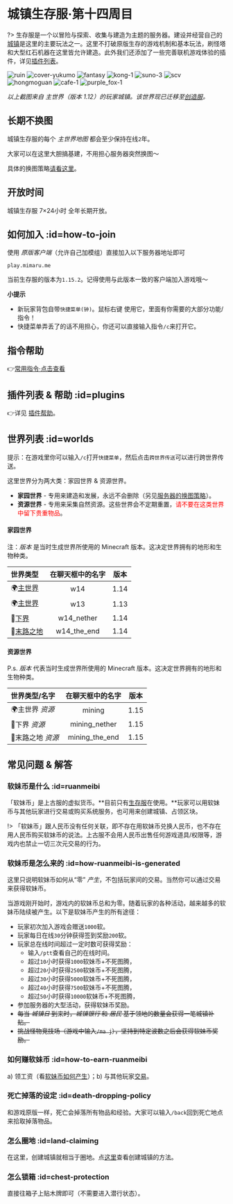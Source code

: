 # 城镇生存服·第十四周目

?> 生存服是一个以冒险与探索、收集与建造为主题的服务器。建设并经营自己的[城镇](/plugins/towny.md)是这里的主要玩法之一。这里不打破原版生存的游戏机制和基本玩法，刷怪塔和大型红石机器在这里皆允许建造。此外我们还添加了一些完善联机游戏体验的插件，详见[插件列表](/welcome/plugins.md)。

![ruin](../assets/images/townsgallery/ruin.jpg ':size=250')
![cover-yukumo](../assets/images/cover-yukumo-fixed.jpg ':size=250')
![fantasy](../assets/images/townsgallery/fantasy.jpg ':size=250')
![kong-1](../assets/images/townsgallery/kong-1.jpg ':size=250')
![suno-3](../assets/images/townsgallery/suno-3.jpg ':size=250')
![scv](../assets/images/townsgallery/scv.jpg ':size=250')
![hongmoguan](../assets/images/townsgallery/hongmoguan.jpg ':size=250')
![cafe-1](../assets/images/townsgallery/cafe-1.jpg ':size=250')
![purple_fox-1](../assets/images/townsgallery/purple-fox-1.jpg ':size=250')

*以上截图来自 主世界（版本 1.12）的玩家城镇。该世界现已迁移至[创造服](/mc-servers/creative.md)。*

## 长期不换图

城镇生存服的每个 *主世界地图* 都会至少保持在线`2`年。

大家可以在这里大胆搞基建，不用担心服务器突然换图～

具体的换图策略[请看这里](/welcome/faq.md#save-policy)。

## 开放时间

城镇生存服 7×24小时 全年长期开放。

## 如何加入 :id=how-to-join

使用 *原版客户端*（允许自己加模组）直接加入以下服务器地址即可

    play.mimaru.me

当前生存服的版本为`1.15.2`。记得使用与此版本一致的客户端加入游戏哦～

**小提示**

- 新玩家背包自带`快捷菜单(钟)`。<kbd>鼠标右键</kbd> 使用它，里面有你需要的大部分功能/指令！
- 快捷菜单弄丢了的话不用担心，你还可以直接输入指令`/c`来打开它。

## 指令帮助

👉[常用指令·点击查看](/welcome/commands.md)

## 插件列表 & 帮助 :id=plugins

👉详见 [插件帮助](/welcome/plugins.md)。

## 世界列表 :id=worlds

提示：在游戏里你可以输入`/c`打开`快捷菜单`，然后点击`跨世界传送`可以进行跨世界传送。

这里世界分为两大类：家园世界 & 资源世界。

- **家园世界** - 专用来建造和发展，永远不会删除（另见[服务器的换图策略](/welcome/faq.md#save-policy)）。  
- **资源世界** - 专用来采集自然资源。这些世界会不定期重置，<span style="color: red">请不要在这类世界中留下贵重物品</span>。

<!-- tabs:start -->

#### **家园世界**

注：*版本* 是当时生成世界所使用的 Minecraft 版本。这决定世界拥有的地形和生物种类。

| 世界类型                  | 在聊天框中的名字 | 版本  |
| :------------------------ | :--------------: | :---: |
| 🌍[主世界][the_overworld] |       w14        | 1.14  |
| 🌍[主世界][the_overworld] |       w13        | 1.13  |
| 👹[下界][the_nether]      |    w14_nether    | 1.14  |
| 🌃[末路之地][the_end]     |   w14_the_end    | 1.14  |

#### **资源世界**

P.s. *版本* 代表当时生成世界所使用的 Minecraft 版本。这决定世界拥有的地形和生物种类。

| 世界类型/名字     | 在聊天框中的名字 | 版本  |
| :---------------- | :--------------: | :---: |
| 🌍主世界 *资源*   |      mining      | 1.15  |
| 👹下界 *资源*     |  mining_nether   | 1.15  |
| 🌃末路之地 *资源* |  mining_the_end  | 1.15  |

<!-- tabs:end -->

[the_overworld]: https://minecraft-zh.gamepedia.com/%E4%B8%BB%E4%B8%96%E7%95%8C
[the_nether]: https://minecraft-zh.gamepedia.com/%E4%B8%8B%E7%95%8C
[the_end]: https://minecraft-zh.gamepedia.com/%E6%9C%AB%E8%B7%AF%E4%B9%8B%E5%9C%B0
[superflat]: https://minecraft-zh.gamepedia.com/%E8%B6%85%E5%B9%B3%E5%9D%A6%E4%B8%96%E7%95%8C
[bbs]: http://bbs.mimaru.me/

## 常见问题 & 解答

### 软妹币是什么 :id=ruanmeibi

「软妹币」是上古服的虚拟货币。**目前只有[生存服](/mc-servers/survival.md)在使用。**玩家可以用软妹币与其他玩家进行交易或购买系统服务，也可用来创建城镇、占领区块。

!> 「软妹币」跟人民币没有任何关联，即不存在用软妹币兑换人民币，也不存在用人民币购买软妹币的说法。上古服不会用人民币出售任何游戏道具/权限等，游戏内也禁止一切三次元交易的行为。

### 软妹币是怎么来的 :id=how-ruanmeibi-is-generated

这里只说明软妹币如何从“零” *产生*，不包括玩家间的交易。当然你可以通过交易来获得软妹币。

当游戏刚开始时，游戏内的软妹币总和为零。随着玩家的各种活动，越来越多的软妹币陆续被产生。以下是软妹币产生的所有途径：

- 玩家初次加入游戏会赠送`1000`软。
- 玩家每日在线`30`分钟获得签到奖励`200`软。
- 玩家总在线时间超过一定时数可获得奖励：
  - 输入`/ptt`查看自己的在线时间。
  - 超过`10`小时获得`1000`软妹币+不死图腾，
  - 超过`20`小时获得`2500`软妹币+不死图腾，
  - 超过`30`小时获得`5000`软妹币+不死图腾，
  - 超过`40`小时获得`7500`软妹币+不死图腾，
  - 超过`50`小时获得`10000`软妹币+不死图腾，
- 参加服务器的大型活动，获得软妹币奖励。
- ~~每当 *城镇日* 到来时，*城镇银行* 和 *居民* 基于领地的数量会获得一笔城镇补贴。~~
- ~~挑战怪物竞技场（游戏中输入`/ma j`），坚持到特定波数之后会获得软妹币奖励。~~

### 如何赚软妹币 :id=how-to-earn-ruanmeibi

a) 领工资（看[软妹币如何产生](#how-ruanmeibi-is-generated)）；b) 与其他玩家[交易](/plugins/trade.md)。

### 死亡掉落的设定 :id=death-dropping-policy

和游戏原版一样，死亡会掉落所有物品和经验。大家可以输入`/back`回到死亡地点来拾取掉落物品。

### 怎么圈地 :id=land-claiming

在这里，创建城镇就相当于圈地。点[这里](/plugins/towny.md)查看创建城镇的方法。

### 怎么锁箱 :id=chest-protection

直接往箱子上贴木牌即可（不需要进入潜行状态）。
